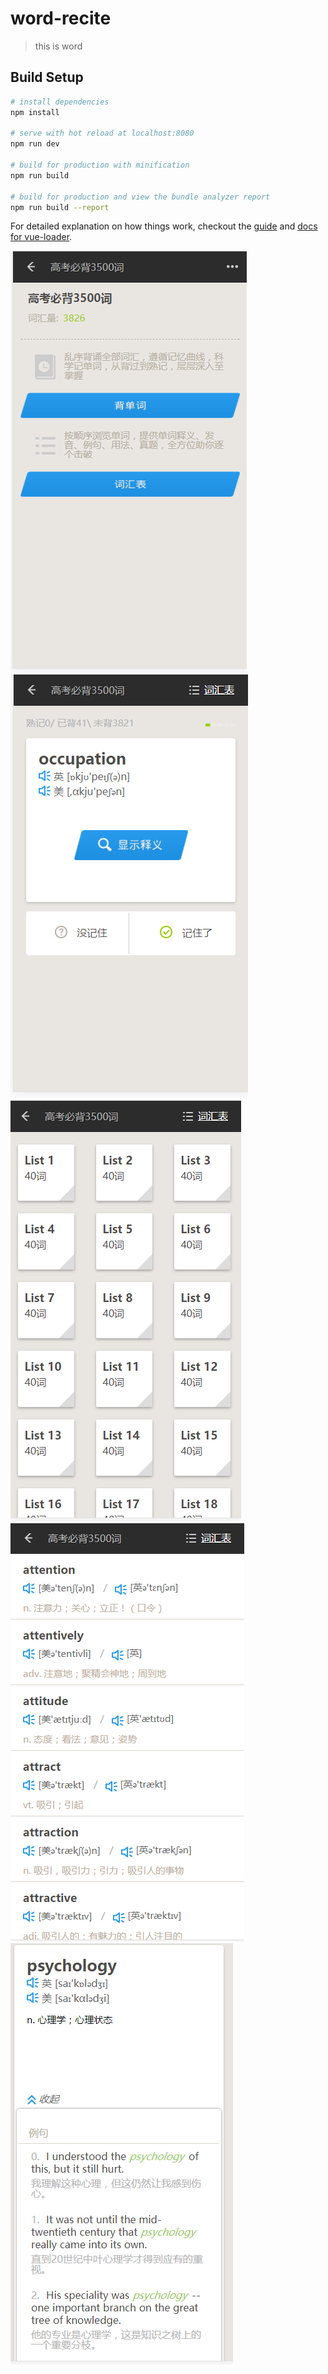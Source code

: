 # word-recite

> this is word

## Build Setup

``` bash
# install dependencies
npm install

# serve with hot reload at localhost:8080
npm run dev

# build for production with minification
npm run build

# build for production and view the bundle analyzer report
npm run build --report
```

For detailed explanation on how things work, checkout the [guide](http://vuejs-templates.github.io/webpack/) and [docs for vue-loader](http://vuejs.github.io/vue-loader).


![image](https://github.com/y805939188/recite-word/blob/master/img/word1.png?raw=true)
![image](https://github.com/y805939188/recite-word/blob/master/img/word2.png?raw=true)
![image](https://github.com/y805939188/recite-word/blob/master/img/word3.png?raw=true)
![image](https://github.com/y805939188/recite-word/blob/master/img/word4.png?raw=true)
![image](https://github.com/y805939188/recite-word/blob/master/img/word5.png?raw=true)
